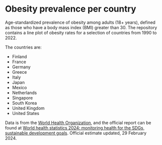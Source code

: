 # Obesity prevalence per country

Age-standardized prevalence of obesity among adults (18+ years), defined as those who have a body mass index (BMI) greater than 30. The repository contains a line plot of obesity rates for a selection of countries from 1990 to 2022.

The countries are:

* Finland
* France                      
* Germany
* Greece
* Italy
* Japan
* Mexico
* Netherlands
* Singapore
* South Korea
* United Kingdom
* United States

Data is from the [World Health Organization](https://data.who.int/indicators/i/C6262EC/BEFA58B "https://data.who.int/indicators/i/C6262EC/BEFA58B"), and the official report can be found at [World health statistics 2024: monitoring health for the SDGs, sustainable development goals](https://www.who.int/en/publications/i/item/9789240094703 "https://www.who.int/en/publications/i/item/9789240094703"). Official estimate updated, 29 February 2024.

